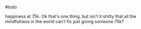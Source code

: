 #todo

happiness at 75k. Ok that's one thing, but isn't it shitty that all the mindfulness in the world can't fix just giving someone 75k?
